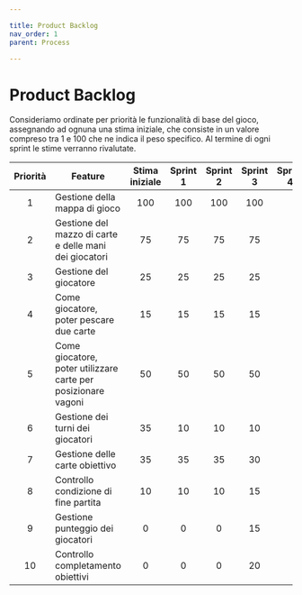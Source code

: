```yaml
---

title: Product Backlog
nav_order: 1
parent: Process

---
```


# Product Backlog
Consideriamo ordinate per priorità le funzionalità di base del gioco, assegnando ad ognuna una stima iniziale, che
consiste in un valore compreso tra 1 e 100 che ne indica il peso specifico. Al termine di ogni sprint le stime verranno
rivalutate.

| Priorità | Feature                                                       | Stima iniziale | Sprint 1 | Sprint 2 | Sprint 3 | Sprint 4 |
|:--------:|---------------------------------------------------------------|:--------------:|:--------:|:--------:|:--------:|----------|
|    1     | Gestione della mappa di gioco                                 |      100       |   100    |   100    |   100    |          |    
|    2     | Gestione del mazzo di carte e delle mani dei giocatori        |       75       |    75    |    75    |    75    |          |
|    3     | Gestione del giocatore                                        |       25       |    25    |    25    |    25    |          |
|    4     | Come giocatore, poter pescare due carte                       |       15       |    15    |    15    |    15    |          |
|    5     | Come giocatore, poter utilizzare carte per posizionare vagoni |       50       |    50    |    50    |    50    |          |
|    6     | Gestione dei turni dei giocatori                              |       35       |    10    |    10    |    10    |          |
|    7     | Gestione delle carte obiettivo                                |       35       |    35    |    35    |    30    |          |
|    8     | Controllo condizione di fine partita                          |       10       |    10    |    10    |    15    |          |
|    9     | Gestione punteggio dei giocatori                              |       0        |    0     |    0     |    15    |          |
|    10    | Controllo completamento obiettivi                             |       0        |    0     |    0     |    20    |          |

